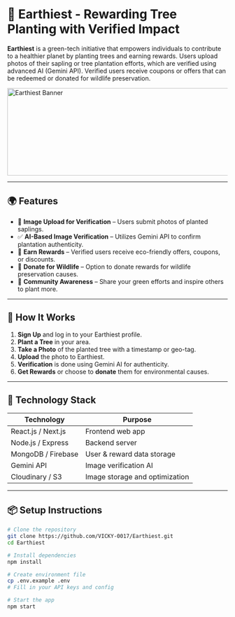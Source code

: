# 🌱 Earthiest - Rewarding Tree Planting with Verified Impact

**Earthiest** is a green-tech initiative that empowers individuals to contribute to a healthier planet by planting trees and earning rewards. Users upload photos of their sapling or tree plantation efforts, which are verified using advanced AI (Gemini API). Verified users receive coupons or offers that can be redeemed or donated for wildlife preservation.

<img src="https://your-image-link.com/banner.png" alt="Earthiest Banner" width="800" height="200">


---

## 🌍 Features

- 📸 **Image Upload for Verification** – Users submit photos of planted saplings.
- ✅ **AI-Based Image Verification** – Utilizes Gemini API to confirm plantation authenticity.
- 🎁 **Earn Rewards** – Verified users receive eco-friendly offers, coupons, or discounts.
- 🐾 **Donate for Wildlife** – Option to donate rewards for wildlife preservation causes.
- 📣 **Community Awareness** – Share your green efforts and inspire others to plant more.

---

## 🚀 How It Works

1. **Sign Up** and log in to your Earthiest profile.
2. **Plant a Tree** in your area.
3. **Take a Photo** of the planted tree with a timestamp or geo-tag.
4. **Upload** the photo to Earthiest.
5. **Verification** is done using Gemini AI for authenticity.
6. **Get Rewards** or choose to **donate** them for environmental causes.

---

## 🧠 Technology Stack

| Technology         | Purpose                             |
|--------------------|-------------------------------------|
| React.js / Next.js | Frontend web app                    |
| Node.js / Express  | Backend server                      |
| MongoDB / Firebase | User & reward data storage          |
| Gemini API         | Image verification AI               |
| Cloudinary / S3    | Image storage and optimization      |

---

## 📦 Setup Instructions

```bash
# Clone the repository
git clone https://github.com/VICKY-0017/Earthiest.git
cd Earthiest

# Install dependencies
npm install

# Create environment file
cp .env.example .env
# Fill in your API keys and config

# Start the app
npm start

